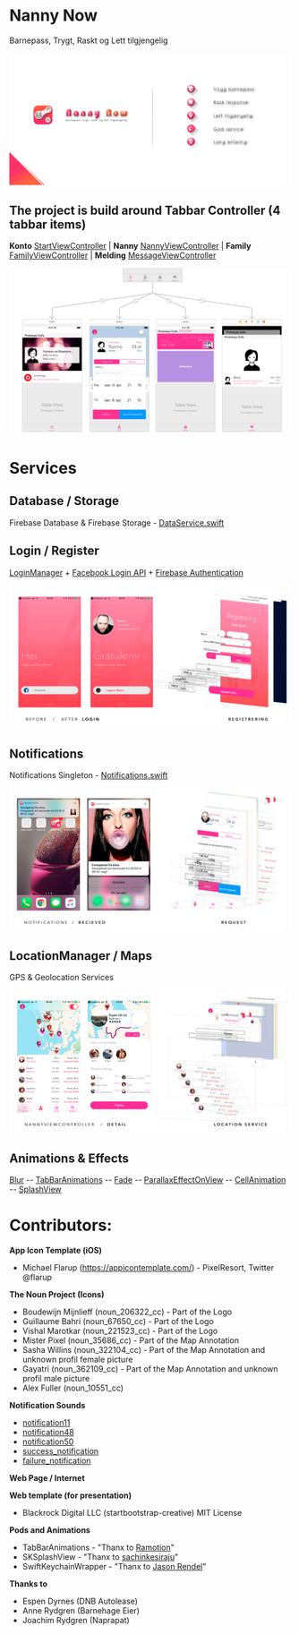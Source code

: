 
# Nanny Now
Barnepass, Trygt, Raskt og Lett tilgjengelig

![Presentasjon av Nanny Now](https://github.com/bjarnet3/Nanny-Now/blob/master/Nanny%20Now/Library/Assets.xcassets/_presentation.imageset/presentation.png)  

## The project is build around Tabbar Controller (4 tabbar items)
**Konto** [StartViewController](https://github.com/bjarnet3/Nanny-Now/blob/master/Nanny%20Now/Controllers/StartViewController.swift) | **Nanny** [NannyViewController](https://github.com/bjarnet3/Nanny-Now/blob/master/Nanny%20Now/Controllers/NannyViewController.swift) | **Family** [FamilyViewController](https://github.com/bjarnet3/Nanny-Now/blob/master/Nanny%20Now/Controllers/FamilyViewController.swift) | **Melding** [MessageViewController](https://github.com/bjarnet3/Nanny-Now/blob/master/Nanny%20Now/Controllers/MessageViewController.swift)


![Tabbar in Main.storyboard](https://github.com/bjarnet3/Nanny-Now/blob/master/Nanny%20Now/Library/Assets.xcassets/_Tabbar.imageset/Tabbar.png)


# Services

## Database / Storage
Firebase Database & Firebase Storage - [DataService.swift](https://github.com/bjarnet3/Nanny-Now/blob/master/Nanny%20Now/Services/DataService.swift)

## Login / Register
[LoginManager](https://github.com/bjarnet3/Nanny-Now/tree/master/Nanny%20Now/Controllers/LoginViewController) + [Facebook Login API](https://github.com/bjarnet3/Nanny-Now/blob/master/Nanny%20Now/Controllers/LoginViewController/LoginZeroVC.swift) + [Firebase Authentication](https://github.com/bjarnet3/Nanny-Now/blob/master/Nanny%20Now/Services/DataService.swift)

![Login in LoginZeroVC](https://github.com/bjarnet3/Nanny-Now/blob/master/Nanny%20Now/Library/Assets.xcassets/_Login.imageset/Login.png)

## Notifications
Notifications Singleton - [Notifications.swift](https://github.com/bjarnet3/Nanny-Now/blob/master/Nanny%20Now/Services/Notifications.swift)

![Notifications in LoginZeroVC](https://github.com/bjarnet3/Nanny-Now/blob/master/Nanny%20Now/Library/Assets.xcassets/_Notification.imageset/Notification.png)

## LocationManager / Maps
GPS & Geolocation Services

![LocationManager in NannyViewController](https://github.com/bjarnet3/Nanny-Now/blob/master/Nanny%20Now/Library/Assets.xcassets/_Location.imageset/Location.png)

## Animations & Effects
[Blur](https://github.com/bjarnet3/Nanny-Now/blob/master/Nanny%20Now/Controllers/MessageViewController.swift) -- [TabBarAnimations](https://github.com/bjarnet3/Nanny-Now/tree/master/Pods/RAMAnimatedTabBarController) -- [Fade](https://github.com/bjarnet3/Nanny-Now/blob/master/Nanny%20Now/Utilities/Functions.swift) -- [ParallaxEffectOnView](https://github.com/bjarnet3/Nanny-Now/blob/master/Nanny%20Now/Utilities/Functions.swift) -- [CellAnimation](https://github.com/bjarnet3/Nanny-Now/blob/master/Nanny%20Now/Utilities/Functions.swift) -- [SplashView](https://github.com/bjarnet3/Nanny-Now/tree/master/Pods/RevealingSplashView)

# Contributors:
**App Icon Template (iOS)**
- Michael Flarup (https://appicontemplate.com/) - PixelResort, Twitter @flarup

**The Noun Project (Icons)**
- Boudewijn Mijnlieff (noun_206322_cc) - Part of the Logo
- Guillaume Bahri (noun_67650_cc) - Part of the Logo
- Vishal Marotkar (noun_221523_cc) - Part of the Logo
- Mister Pixel (noun_35686_cc) - Part of the Map Annotation
- Sasha Willins (noun_322104_cc) - Part of the Map Annotation and unknown profil female picture
- Gayatri (noun_362109_cc) - Part of the Map Annotation and unknown profil male picture
- Alex Fuller (noun_10551_cc) 

**Notification Sounds**
- [notification11](https://www.zedge.net/ringtone/1716388/)
- [notification48](https://www.zedge.net/ringtone/87154a39-442a-3cc0-b026-709657d4de6d)
- [notification50](https://www.zedge.net/ringtone/9addaf43-4207-3e41-8de9-a933d558e224)
- [success_notification](https://www.zedge.net/ringtone/2c79b8be-ce82-347f-8e80-fae1b7ed58ea)
- [failure_notification](https://www.zedge.net/ringtone/d6cf9eaf-66b3-365f-95d4-1fe486549177)

**Web Page / Internet**

**Web template (for presentation)**
- Blackrock Digital LLC (startbootstrap-creative) MIT License

**Pods and Animations**
- TabBarAnimations - "Thanx to [Ramotion](https://github.com/bjarnet3/Nanny-Now/tree/master/Pods/RAMAnimatedTabBarController)"
- SKSplashView - "Thanx to [sachinkesiraju](https://github.com/bjarnet3/Nanny-Now/tree/master/Pods/RevealingSplashView)"
- SwiftKeychainWrapper - "Thanx to [Jason Rendel](https://github.com/jrendel/SwiftKeychainWrapperExample)"

**Thanks to**

- Espen Dyrnes (DNB Autolease)
- Anne Rydgren (Barnehage Eier)
- Joachim Rydgren (Naprapat)

